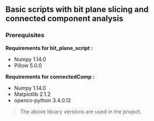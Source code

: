 ## Basic scripts with bit plane slicing and connected component analysis
### Prerequisites
**Requirements for bit_plane_script :**

- Numpy 1.14.0
- Pillow 5.0.0

**Requirements for connectedComp :**

- Numpy 1.14.0
- Matplotlib 2.1.2
- opencv-python 3.4.0.12

>The above library versions are used in the project.
